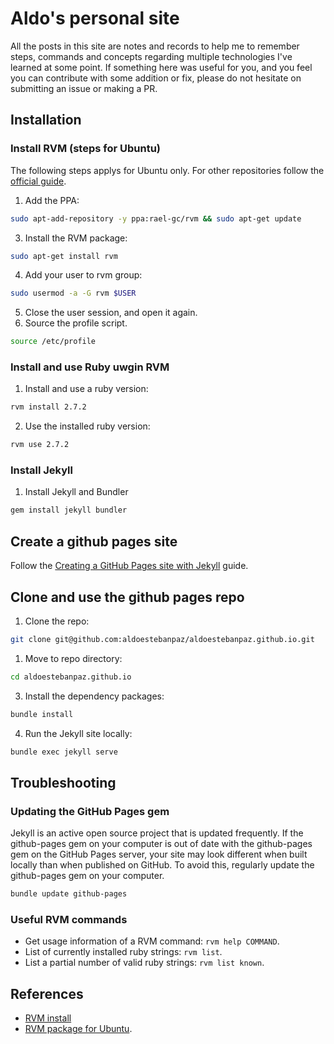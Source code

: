 # Aldo's personal site

All the posts in this site are notes and records to help me to remember steps, commands and concepts regarding multiple technologies I've learned at some point. If something here was useful for you, and you feel you can contribute with some addition or fix, please do not hesitate on submitting an issue or making a PR.

## Installation

### Install RVM (steps for Ubuntu)

The following steps applys for Ubuntu only. For other repositories follow the
[official guide](http://rvm.io/rvm/install).

1. Add the PPA:
```sh
sudo apt-add-repository -y ppa:rael-gc/rvm && sudo apt-get update
```
3. Install the RVM package:
```sh
sudo apt-get install rvm
```
4. Add your user to rvm group:
```sh
sudo usermod -a -G rvm $USER
```
5. Close the user session, and open it again.
6. Source the profile script.
```sh
source /etc/profile
```

### Install and use Ruby uwgin RVM

1. Install and use a ruby version:
```sh
rvm install 2.7.2
```
2. Use the installed ruby version:
```sh
rvm use 2.7.2
```

### Install Jekyll

1. Install Jekyll and Bundler

```sh
gem install jekyll bundler
```

## Create a github pages site

Follow the [Creating a GitHub Pages site with Jekyll](https://docs.github.com/en/pages/setting-up-a-github-pages-site-with-jekyll/creating-a-github-pages-site-with-jekyll) guide.

## Clone and use the github pages repo

1. Clone the repo:
```sh
git clone git@github.com:aldoestebanpaz/aldoestebanpaz.github.io.git
```
1. Move to repo directory:
```sh
cd aldoestebanpaz.github.io
```
3. Install the dependency packages:
```sh
bundle install
```
4. Run the Jekyll site locally:
```sh
bundle exec jekyll serve
```

## Troubleshooting

### Updating the GitHub Pages gem

Jekyll is an active open source project that is updated frequently. If the github-pages gem on your computer is out of date with the github-pages gem on the GitHub Pages server, your site may look different when built locally than when published on GitHub. To avoid this, regularly update the github-pages gem on your computer.

```sh
bundle update github-pages
```

### Useful RVM commands

- Get usage information of a RVM command: `rvm help COMMAND`.
- List of currently installed ruby strings: `rvm list`.
- List a partial number of valid ruby strings: `rvm list known`.

## References

- [RVM install](https://rvm.io/rvm/install)
- [RVM package for Ubuntu](https://github.com/rvm/ubuntu_rvm).
